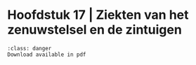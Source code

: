 # Hoofdstuk 17 | Ziekten van het zenuwstelsel en de zintuigen

```{admonition} Copyright
:class: danger
Download available in pdf
```
